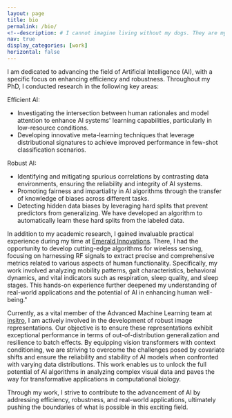 ```yaml
---
layout: page
title: bio
permalink: /bio/
<!--description: # I cannot imagine living without my dogs. They are my angels, making me happy every day.-->
nav: true
display_categories: [work]
horizontal: false
---
```



I am dedicated to advancing the field of Artificial Intelligence (AI), with a specific focus on enhancing efficiency and robustness. Throughout my PhD, I conducted research in the following key areas:

Efficient AI:
+ Investigating the intersection between human rationales and model attention to enhance AI systems' learning capabilities, particularly in low-resource conditions.
+ Developing innovative meta-learning techniques that leverage distributional signatures to achieve improved performance in few-shot classification scenarios.

Robust AI:
+ Identifying and mitigating spurious correlations by contrasting data environments, ensuring the reliability and integrity of AI systems.
+ Promoting fairness and impartiality in AI algorithms through the transfer of knowledge of biases across different tasks.
+ Detecting hidden data biases by leveraging hard splits that prevent predictors from generalizing. We have developed an algorithm to automatically learn these hard splits from the labeled data.

In addition to my academic research, I gained invaluable practical experience during my time at [Emerald Innovations](https://emeraldinno.com). There, I had the opportunity to develop cutting-edge algorithms for wireless sensing, focusing on harnessing RF signals to extract precise and comprehensive metrics related to various aspects of human functionality. Specifically, my work involved analyzing mobility patterns, gait characteristics, behavioral dynamics, and vital indicators such as respiration, sleep quality, and sleep stages. This hands-on experience further deepened my understanding of real-world applications and the potential of AI in enhancing human well-being."

Currently, as a vital member of the Advanced Machine Learning team at [insitro](https://insitro.com/about), I am actively involved in the development of robust image representations. Our objective is to ensure these representations exhibit exceptional performance in terms of out-of-distribution generalization and resilience to batch effects. By equipping vision transformers with context conditioning, we are striving to overcome the challenges posed by covariate shifts and ensure the reliability and stability of AI models when confronted with varying data distributions. This work enables us to unlock the full potential of AI algorithms in analyzing complex visual data and paves the way for transformative applications in computational biology.

Through my work, I strive to contribute to the advancement of AI by addressing efficiency, robustness, and real-world applications, ultimately pushing the boundaries of what is possible in this exciting field.
